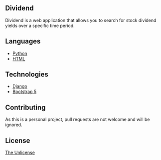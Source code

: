 ## Dividend

Dividend is a web application that allows you to search for stock dividend yields over a specific time period.

## Languages

- [Python](https://www.python.org/)
- [HTML](https://developer.mozilla.org/en-US/docs/Web/HTML)

## Technologies

- [Django](https://www.djangoproject.com/)
- [Bootstrap 5](https://getbootstrap.com/docs/5.0/getting-started/introduction/)

## Contributing

As this is a personal project, pull requests are not welcome and will be ignored.

## License

[The Unlicense](https://choosealicense.com/licenses/unlicense/)

